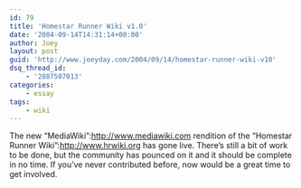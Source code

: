 ```yaml
---
id: 79
title: 'Homestar Runner Wiki v1.0'
date: '2004-09-14T14:31:14+00:00'
author: Joey
layout: post
guid: 'http://www.joeyday.com/2004/09/14/homestar-runner-wiki-v10'
dsq_thread_id:
    - '2887507013'
categories:
    - essay
tags:
    - wiki
---
```


The new “MediaWiki”:http://www.mediawiki.com rendition of the “Homestar Runner Wiki”:http://www.hrwiki.org has gone live. There’s still a bit of work to be done, but the community has pounced on it and it should be complete in no time. If you’ve never contributed before, now would be a great time to get involved.